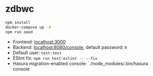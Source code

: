 # zdbwc

``` bash
npm install
docker-compose up -d
npm run seed
```

- Frontend: [localhost:3000](http://localhost:3000)
- Backend: [localhost:8080/console](http://localhost:8080/console), default password: `0`
- Default user: `test:test`
- ESlint fix: `npm run test:eslint -- --fix`
- Hasura migration-enabled console: `./node_modules/.bin/hasura console
